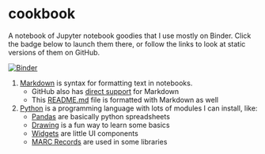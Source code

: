 # cookbook
A notebook of Jupyter notebook goodies that I use mostly on Binder. Click the badge below to launch them there, or follow the links to look at static versions of them on GitHub.

[![Binder](https://mybinder.org/badge_logo.svg)](https://mybinder.org/v2/gh/dbrunton/cookbook/master)

1. [Markdown](https://github.com/dbrunton/cookbook/blob/master/Markdown.ipynb) is syntax for formatting text in notebooks.
   - GitHub also has [direct support](Raw-Markdown.md) for Markdown
   - This [README.md](README.md) file is formatted with Markdown as well
1. [Python](https://github.com/dbrunton/cookbook/blob/master/Python.ipynb) is a programming language with lots of modules I can install, like:
   - [Pandas](https://github.com/dbrunton/cookbook/blob/master/Pandas.ipynb) are basically python spreadsheets
   - [Drawing](https://github.com/dbrunton/cookbook/blob/master/Turtle%20Drawing.ipynb) is a fun way to learn some basics
   - [Widgets](https://github.com/dbrunton/cookbook/blob/master/Widgets.ipynb) are little UI components
   - [MARC Records](https://github.com/dbrunton/cookbook/blob/master/Turtle%20Drawing.ipynb) are used in some libraries

